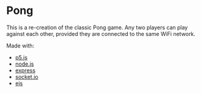 # Pong

This is a re-creation of the classic Pong game. Any two players can play against each other, provided they are connected to the same WiFi network.

Made with:

- [p5.js](http://p5js.org)
- [node.js](http://nodejs.org)
- [express](http://expressjs.com)
- [socket.io](http://socket.io)
- [ejs](http://www.embeddedjs.com)
